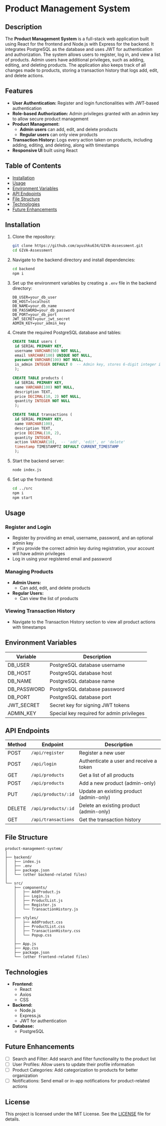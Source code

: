# Product Management System

## Description

The **Product Management System** is a full-stack web application built using React for the frontend and Node.js with Express for the backend. It integrates PostgreSQL as the database and uses JWT for authentication and authorization. The system allows users to register, log in, and view a list of products. Admin users have additional privileges, such as adding, editing, and deleting products. The application also keeps track of all changes made to products, storing a transaction history that logs add, edit, and delete actions.

## Features

- **User Authentication:** Register and login functionalities with JWT-based authentication
- **Role-based Authorization:** Admin privileges granted with an admin key to allow secure product management
- **Product Management:** 
  - **Admin users** can add, edit, and delete products
  - **Regular users** can only view products
- **Transaction History:** Logs every action taken on products, including adding, editing, and deleting, along with timestamps
- **Responsive UI** built using React

## Table of Contents

- [Installation](#installation)
- [Usage](#usage)
- [Environment Variables](#environment-variables)
- [API Endpoints](#api-endpoints)
- [File Structure](#file-structure)
- [Technologies](#technologies)
- [Future Enhancements](#future-enhancements)

## Installation

1. Clone the repository:
   ```bash
   git clone https://github.com/ayushku634/GIVA-Assessment.git
   cd GIVA-Assessment
   ```

2. Navigate to the backend directory and install dependencies:
   ```bash
   cd backend
   npm i
   ```

3. Set up the environment variables by creating a `.env` file in the backend directory:
   ```env
   DB_USER=your_db_user
   DB_HOST=localhost
   DB_NAME=your_db_name
   DB_PASSWORD=your_db_password
   DB_PORT=your_db_port
   JWT_SECRET=your_jwt_secret
   ADMIN_KEY=your_admin_key
   ```

4. Create the required PostgreSQL database and tables:
   ```sql
   CREATE TABLE users (
    id SERIAL PRIMARY KEY,
    username VARCHAR(50) NOT NULL,
    email VARCHAR(100) UNIQUE NOT NULL,
    password VARCHAR(100) NOT NULL,
    is_admin INTEGER DEFAULT 0  -- Admin key, stores 6-digit integer if admin
    );

   CREATE TABLE products (
    id SERIAL PRIMARY KEY,
    name VARCHAR(100) NOT NULL,
    description TEXT,
    price DECIMAL(10, 2) NOT NULL,
    quantity INTEGER NOT NULL
    );

   CREATE TABLE transactions (
    id SERIAL PRIMARY KEY,
    name VARCHAR(100),
    description TEXT,
    price DECIMAL(10, 2),
    quantity INTEGER,
    action VARCHAR(10),  -- 'add', 'edit', or 'delete'
    timestamp TIMESTAMPTZ DEFAULT CURRENT_TIMESTAMP
    );
   ```

5. Start the backend server:
   ```bash
   node index.js
   ```

6. Set up the frontend:
   ```bash
   cd ../src
   npm i
   npm start
   ```

## Usage

### Register and Login
- Register by providing an email, username, password, and an optional admin key
- If you provide the correct admin key during registration, your account will have admin privileges
- Log in using your registered email and password

### Managing Products
- **Admin Users:**
  - Can add, edit, and delete products
- **Regular Users:**
  - Can view the list of products

### Viewing Transaction History
- Navigate to the Transaction History section to view all product actions with timestamps

## Environment Variables

| Variable | Description |
|----------|-------------|
| DB_USER | PostgreSQL database username |
| DB_HOST | PostgreSQL database host |
| DB_NAME | PostgreSQL database name |
| DB_PASSWORD | PostgreSQL database password |
| DB_PORT | PostgreSQL database port |
| JWT_SECRET | Secret key for signing JWT tokens |
| ADMIN_KEY | Special key required for admin privileges |

## API Endpoints

| Method | Endpoint | Description |
|--------|----------|-------------|
| POST | `/api/register` | Register a new user |
| POST | `/api/login` | Authenticate a user and receive a token |
| GET | `/api/products` | Get a list of all products |
| POST | `/api/products` | Add a new product (admin-only) |
| PUT | `/api/products/:id` | Update an existing product (admin-only) |
| DELETE | `/api/products/:id` | Delete an existing product (admin-only) |
| GET | `/api/transactions` | Get the transaction history |

## File Structure

```
product-management-system/
│
├── backend/
│   ├── index.js
│   ├── .env
│   ├── package.json
│   └── (other backend-related files)
│
└── src/
    ├── components/
    │   ├── AddProduct.js
    │   ├── Login.js
    │   ├── ProductList.js
    │   ├── Register.js
    │   └── TransactionHistory.js
    │
    ├── styles/
    │   ├── AddProduct.css
    │   ├── ProductList.css
    │   ├── TransactionHistory.css
    │   └── Popup.css
    │
    ├── App.js
    ├── App.css
    ├── package.json
    └── (other frontend-related files)
```

## Technologies

- **Frontend:**
  - React
  - Axios
  - CSS
- **Backend:**
  - Node.js
  - Express.js
  - JWT for authentication
- **Database:**
  - PostgreSQL

## Future Enhancements

- [ ] Search and Filter: Add search and filter functionality to the product list
- [ ] User Profiles: Allow users to update their profile information
- [ ] Product Categories: Add categorization to products for better organization
- [ ] Notifications: Send email or in-app notifications for product-related actions

## License

This project is licensed under the MIT License. See the [LICENSE](LICENSE) file for details.
